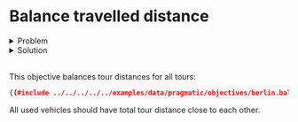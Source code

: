 # Balance travelled distance

<details>
    <summary>Problem</summary><p>

```json
{{#include ../../../../../examples/data/pragmatic/objectives/berlin.balance-distance.problem.json}}
```

</p></details>

<details>
    <summary>Solution</summary><p>

```json
{{#include ../../../../../examples/data/pragmatic/objectives/berlin.balance-distance.solution.json}}
```

</p></details>

</br>

<div id="geojson" hidden>
{{#include ../../../../../examples/data/pragmatic/objectives/berlin.balance-distance.solution.geojson}}
</div>

<div id="map"></div>

This objective balances tour distances for all tours:

```json
{{#include ../../../../../examples/data/pragmatic/objectives/berlin.balance-distance.problem.json:1003:1017}}
```

All used vehicles should have total tour distance close to each other.
